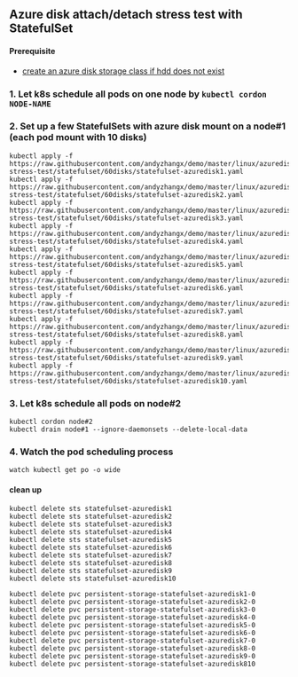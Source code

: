 ## Azure disk attach/detach stress test with StatefulSet
#### Prerequisite
 - [create an azure disk storage class if hdd does not exist](https://github.com/andyzhangx/demo/tree/master/linux/azuredisk#1-create-an-azure-disk-storage-class-if-hdd-does-not-exist)

### 1. Let k8s schedule all pods on one node by `kubectl cordon NODE-NAME`

### 2. Set up a few StatefulSets with azure disk mount on a node#1 (each pod mount with 10 disks)
```
kubectl apply -f https://raw.githubusercontent.com/andyzhangx/demo/master/linux/azuredisk/attach-stress-test/statefulset/60disks/statefulset-azuredisk1.yaml
kubectl apply -f https://raw.githubusercontent.com/andyzhangx/demo/master/linux/azuredisk/attach-stress-test/statefulset/60disks/statefulset-azuredisk2.yaml
kubectl apply -f https://raw.githubusercontent.com/andyzhangx/demo/master/linux/azuredisk/attach-stress-test/statefulset/60disks/statefulset-azuredisk3.yaml
kubectl apply -f https://raw.githubusercontent.com/andyzhangx/demo/master/linux/azuredisk/attach-stress-test/statefulset/60disks/statefulset-azuredisk4.yaml
kubectl apply -f https://raw.githubusercontent.com/andyzhangx/demo/master/linux/azuredisk/attach-stress-test/statefulset/60disks/statefulset-azuredisk5.yaml
kubectl apply -f https://raw.githubusercontent.com/andyzhangx/demo/master/linux/azuredisk/attach-stress-test/statefulset/60disks/statefulset-azuredisk6.yaml
kubectl apply -f https://raw.githubusercontent.com/andyzhangx/demo/master/linux/azuredisk/attach-stress-test/statefulset/60disks/statefulset-azuredisk7.yaml
kubectl apply -f https://raw.githubusercontent.com/andyzhangx/demo/master/linux/azuredisk/attach-stress-test/statefulset/60disks/statefulset-azuredisk8.yaml
kubectl apply -f https://raw.githubusercontent.com/andyzhangx/demo/master/linux/azuredisk/attach-stress-test/statefulset/60disks/statefulset-azuredisk9.yaml
kubectl apply -f https://raw.githubusercontent.com/andyzhangx/demo/master/linux/azuredisk/attach-stress-test/statefulset/60disks/statefulset-azuredisk10.yaml
```

### 3. Let k8s schedule all pods on node#2
```
kubectl cordon node#2
kubectl drain node#1 --ignore-daemonsets --delete-local-data
```

### 4. Watch the pod scheduling process
```
watch kubectl get po -o wide
```

#### clean up
```
kubectl delete sts statefulset-azuredisk1
kubectl delete sts statefulset-azuredisk2
kubectl delete sts statefulset-azuredisk3
kubectl delete sts statefulset-azuredisk4
kubectl delete sts statefulset-azuredisk5
kubectl delete sts statefulset-azuredisk6
kubectl delete sts statefulset-azuredisk7
kubectl delete sts statefulset-azuredisk8
kubectl delete sts statefulset-azuredisk9
kubectl delete sts statefulset-azuredisk10

kubectl delete pvc persistent-storage-statefulset-azuredisk1-0
kubectl delete pvc persistent-storage-statefulset-azuredisk2-0
kubectl delete pvc persistent-storage-statefulset-azuredisk3-0
kubectl delete pvc persistent-storage-statefulset-azuredisk4-0
kubectl delete pvc persistent-storage-statefulset-azuredisk5-0
kubectl delete pvc persistent-storage-statefulset-azuredisk6-0
kubectl delete pvc persistent-storage-statefulset-azuredisk7-0
kubectl delete pvc persistent-storage-statefulset-azuredisk8-0
kubectl delete pvc persistent-storage-statefulset-azuredisk9-0
kubectl delete pvc persistent-storage-statefulset-azuredisk810
